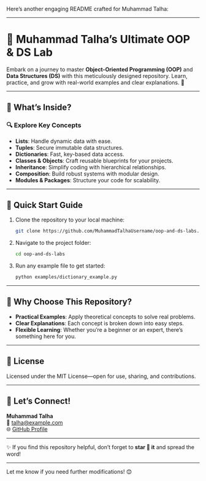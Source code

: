 Here’s another engaging README crafted for Muhammad Talha:  

---

# 🌟 Muhammad Talha’s Ultimate OOP & DS Lab  

Embark on a journey to master **Object-Oriented Programming (OOP)** and **Data Structures (DS)** with this meticulously designed repository. Learn, practice, and grow with real-world examples and clear explanations. 🚀  

---

## 🎯 What’s Inside?  

### 🔍 **Explore Key Concepts**  
- **Lists**: Handle dynamic data with ease.  
- **Tuples**: Secure immutable data structures.  
- **Dictionaries**: Fast, key-based data access.  
- **Classes & Objects**: Craft reusable blueprints for your projects.  
- **Inheritance**: Simplify coding with hierarchical relationships.  
- **Composition**: Build robust systems with modular design.  
- **Modules & Packages**: Structure your code for scalability.  

---

## 🚀 Quick Start Guide  

1. Clone the repository to your local machine:  
   ```bash
   git clone https://github.com/MuhammadTalhaUsername/oop-and-ds-labs.git
   ```  

2. Navigate to the project folder:  
   ```bash
   cd oop-and-ds-labs
   ```  

3. Run any example file to get started:  
   ```bash
   python examples/dictionary_example.py
   ```  

---

## 🌟 Why Choose This Repository?  
- **Practical Examples**: Apply theoretical concepts to solve real problems.  
- **Clear Explanations**: Each concept is broken down into easy steps.  
- **Flexible Learning**: Whether you’re a beginner or an expert, there’s something here for you.  

---

## 📜 License  
Licensed under the MIT License—open for use, sharing, and contributions.  

---

## 💌 Let’s Connect!  
**Muhammad Talha**  
📧 [talha@example.com](mailto:talha@example.com)  
🌐 [GitHub Profile](https://github.com/MuhammadTalhaUsername)  

---

✨ If you find this repository helpful, don’t forget to **star 🌟 it** and spread the word!  

---  

Let me know if you need further modifications! 😊
